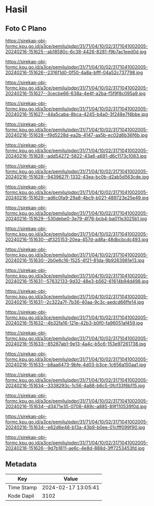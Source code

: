 # Hasil

## Foto C Plano

https://sirekap-obj-formc.kpu.go.id/a3ce/pemilu/pdpr/31/71/04/10/02/3171041002005-20240216-151625--ab18580c-6c38-4426-8281-f9b7ac1eed0d.jpg

https://sirekap-obj-formc.kpu.go.id/a3ce/pemilu/pdpr/31/71/04/10/02/3171041002005-20240216-151626--2316f1d0-0f50-4a8a-bfff-04a52c737798.jpg

https://sirekap-obj-formc.kpu.go.id/a3ce/pemilu/pdpr/31/71/04/10/02/3171041002005-20240216-151627--3cecbe66-638a-4e4f-a2ba-f5f9f8c095a9.jpg

https://sirekap-obj-formc.kpu.go.id/a3ce/pemilu/pdpr/31/71/04/10/02/3171041002005-20240216-151627--44a5caba-8bca-4245-b4a0-3f248e7f4bbe.jpg

https://sirekap-obj-formc.kpu.go.id/a3ce/pemilu/pdpr/31/71/04/10/02/3171041002005-20240216-151628--f9d5228d-ea2b-4147-aa5b-ec02d6b36f6b.jpg

https://sirekap-obj-formc.kpu.go.id/a3ce/pemilu/pdpr/31/71/04/10/02/3171041002005-20240216-151628--add54272-5822-43a6-a691-d6c1173c1083.jpg

https://sirekap-obj-formc.kpu.go.id/a3ce/pemilu/pdpr/31/71/04/10/02/3171041002005-20240216-151628--9439627f-1332-43ea-bc0b-d2ab5d563cde.jpg

https://sirekap-obj-formc.kpu.go.id/a3ce/pemilu/pdpr/31/71/04/10/02/3171041002005-20240216-151629--ad6c0fa9-29a8-4bc9-b021-489723e25e49.jpg

https://sirekap-obj-formc.kpu.go.id/a3ce/pemilu/pdpr/31/71/04/10/02/3171041002005-20240216-151629--530debe0-3e79-4f76-bcb4-ba011e3025b1.jpg

https://sirekap-obj-formc.kpu.go.id/a3ce/pemilu/pdpr/31/71/04/10/02/3171041002005-20240216-151630--df325153-20ea-457d-ad8a-48dbcbcdc493.jpg

https://sirekap-obj-formc.kpu.go.id/a3ce/pemilu/pdpr/31/71/04/10/02/3171041002005-20240216-151630--2b0e6c16-1525-4f21-81da-9b9263981e13.jpg

https://sirekap-obj-formc.kpu.go.id/a3ce/pemilu/pdpr/31/71/04/10/02/3171041002005-20240216-151631--57632133-9d32-48e3-b562-61614b94d498.jpg

https://sirekap-obj-formc.kpu.go.id/a3ce/pemilu/pdpr/31/71/04/10/02/3171041002005-20240216-151631--2c322a7f-7b36-40aa-9c3c-aedcd66ffe14.jpg

https://sirekap-obj-formc.kpu.go.id/a3ce/pemilu/pdpr/31/71/04/10/02/3171041002005-20240216-151632--4b32fa16-121e-42b3-b0f0-fa96051af459.jpg

https://sirekap-obj-formc.kpu.go.id/a3ce/pemilu/pdpr/31/71/04/10/02/3171041002005-20240216-151633--85267ab1-9e13-4a4c-b5c6-153e97261738.jpg

https://sirekap-obj-formc.kpu.go.id/a3ce/pemilu/pdpr/31/71/04/10/02/3171041002005-20240216-151633--b8aa6473-9bfe-4d03-b3ce-1c656a150aa1.jpg

https://sirekap-obj-formc.kpu.go.id/a3ce/pemilu/pdpr/31/71/04/10/02/3171041002005-20240216-151634--3338293c-1c56-4a88-b6c5-0fcf33f6b115.jpg

https://sirekap-obj-formc.kpu.go.id/a3ce/pemilu/pdpr/31/71/04/10/02/3171041002005-20240216-151634--d3471e35-0708-489c-a885-89f110539f0d.jpg

https://sirekap-obj-formc.kpu.go.id/a3ce/pemilu/pdpr/31/71/04/10/02/3171041002005-20240216-151634--e62d6e48-b13a-43b9-b0ee-01cfff099f90.jpg

https://sirekap-obj-formc.kpu.go.id/a3ce/pemilu/pdpr/31/71/04/10/02/3171041002005-20240216-151626--9d7b1611-ae6c-4e8d-888d-3ff7253453fd.jpg


## Metadata

| Key        | Value               |
| ---------- | ------------------- |
| Time Stamp | 2024-02-17 13:05:41 |
| Kode Dapil | 3102                |



